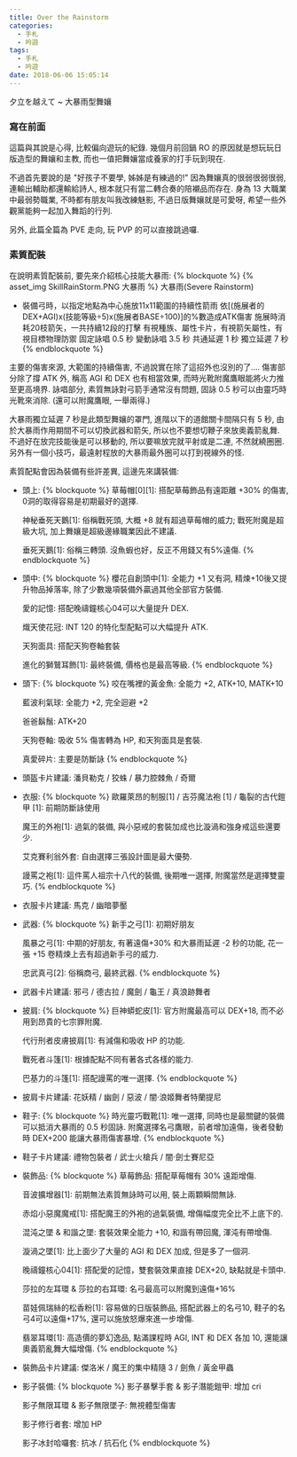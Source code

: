 ```yaml
---
title: Over the Rainstorm
categories:
  - 手札
  - 吟遊
tags:
  - 手札
  - 吟遊
date: 2018-06-06 15:05:14
---
```

夕立を越えて ~ 大暴雨型舞孃

### 寫在前面

這篇與其說是心得, 比較偏向遊玩的紀錄. 幾個月前回鍋 RO 的原因就是想玩玩日版造型的舞孃和主教, 而也一值把舞孃當成養家的打手玩到現在.

不過首先要說的是 "好孩子不要學, 姊姊是有練過的!" 因為舞孃真的很弱很弱很弱, 連輸出輔助都還輸給詩人, 根本就只有當二轉合奏的陪襯品而存在. 身為 13 大職業中最弱勢職業, 不時都有朋友叫我改練魅影, 不過日版舞孃就是可愛呀, 希望一些外觀黨能夠一起加入舞蹈的行列.

另外, 此篇全篇為 PVE 走向, 玩 PVP 的可以直接跳過囉.

### 素質配裝

在說明素質配裝前, 要先來介紹核心技能大暴雨:
{% blockquote %}
{% asset_img SkillRainStorm.PNG 大暴雨 %} 大暴雨(Severe Rainstorm)
- 裝備弓時，以指定地點為中心施放11x11範圍的持續性箭雨
  依[(施展者的DEX+AGI)x(技能等級÷5)x(施展者BASE÷100)]的%數造成ATK傷害
  施展時消耗20枝箭矢，一共持續12段的打擊
  有視種族、屬性卡片，有視箭矢屬性，有視目標物理防禦
  固定詠唱 0.5 秒 變動詠唱 3.5 秒
  共通延遲 1 秒 獨立延遲 7 秒
{% endblockquote %}

主要的傷害來源, 大範圍的持續傷害, 不過說實在除了這招外也沒別的了.... 傷害部分除了撐 ATK 外, 稱高 AGI 和 DEX 也有相當效果, 而時光靴附魔鷹眼能將火力推至更高境界. 詠唱部分, 素質無詠對弓箭手通常沒有問題, 固詠 0.5 秒可以由靈巧時光靴來消除. (還可以附魔鷹眼, 一舉兩得.)

大暴雨獨立延遲 7 秒是此類型舞孃的罩門, 進階以下的道館關卡間隔只有 5 秒, 由於大暴雨作用期間不可以切換武器和箭矢, 所以也不要想切鞭子來放奧義箭亂舞. 不過好在放完技能後是可以移動的, 所以要嘛放完就平射或是二連, 不然就繞圈圈. 另外有一個小技巧，最遠射程放的大暴雨最外圈可以打到視線外的怪.

素質配點會因為裝備有些許差異, 這邊先來講裝備:

- 頭上:
{% blockquote %}
  草莓帽[0][1]: 搭配草莓飾品有遠距離 +30% 的傷害, 0洞的取得容易是初期最好的選擇.

  神秘垂死天鵝[1]: 俗稱戰死頭, 大概 +8 就有超過草莓帽的威力; 戰死附魔是超級大坑, 加上舞孃是超級邊緣職業因此不建議.

  垂死天鵝[1]: 俗稱三轉頭. 沒魚蝦也好，反正不用錢又有5%遠傷.
{% endblockquote %}

- 頭中:
{% blockquote %}
  櫻花自創頭中[1]: 全能力 +1 又有洞, 精煉+10後又提升物品掉落率, 除了少數幾項裝備外贏過其他全部官方裝備.

  愛的記憶: 搭配晚禱鐘核心04可以大量提升 DEX.

  熾天使花冠: INT 120 的特化型配點可以大幅提升 ATK.

  天狗面具: 搭配天狗卷軸套裝

  進化的獅鷲耳飾[1]: 最終裝備, 價格也是最高等級.
{% endblockquote %}

- 頭下:
{% blockquote %}
  咬在嘴裡的黃金魚: 全能力 +2, ATK+10, MATK+10

  藍波利氣球: 全能力 +2, 完全迴避 +2

  爸爸鬍鬚: ATK+20

  天狗卷軸: 吸收 5% 傷害轉為 HP, 和天狗面具是套裝.

  真愛碎片: 主要是防斷詠
{% endblockquote %}

- 頭盔卡片建議: 潘貝勒克 / 狡蛛 / 暴力腔棘魚 / 奇爾

- 衣服:
{% blockquote %}
  歐羅萊昂的制服[1] / 吉芬魔法袍 [1] / 龜裂的古代鎧甲 [1]: 前期防斷詠使用

  魔王的外袍[1]: 過氣的裝備, 與小惡戒的套裝加成也比漩渦和強身戒這些還要少.

  艾克賽利翁外套: 自由選擇三張設計圖是最大優勢.

  謾罵之袍[1]: 這件罵人祖宗十八代的裝備, 後期唯一選擇, 附魔當然是選擇雙靈巧.
{% endblockquote %}

- 衣服卡片建議: 馬克 / 幽暗夢靨

- 武器:
{% blockquote %}
  新手之弓[1]: 初期好朋友

  風暴之弓[1]: 中期的好朋友, 有著遠傷+30% 和大暴雨延遲 -2 秒的功能, 花一張 +15 卷精煉上去有超過新手弓的威力.

  忠武真弓[2]: 俗稱商弓, 最終武器.
{% endblockquote %}

- 武器卡片建議: 邪弓 / 德古拉 / 魔劍 / 龜王 / 真浪跡舞者

- 披肩:
{% blockquote %}
  巨神蟒蛇皮[1]: 官方附魔最高可以 DEX+18, 而不必用到昂貴的七宗罪附魔.

  代行刑者皮膚披肩[1]: 有減傷和吸收 HP 的功能.

  戰死者斗篷[1]: 根據配點不同有著各式各樣的能力.

  巴基力的斗篷[1]: 搭配謾罵的唯一選擇.
{% endblockquote %}

- 披肩卡片建議: 花妖精 / 幽劍 / 惡波 / 闇‧浪姬舞者特蘭提尼

- 鞋子:
{% blockquote %}
  時光靈巧戰靴[1]: 唯一選擇, 同時也是最關鍵的裝備可以抵消大暴雨的 0.5 秒固詠. 附魔選擇名弓鷹眼，前者增加遠傷，後者發動時 DEX+200 能讓大暴雨傷害暴增.
{% endblockquote %}

- 鞋子卡片建議: 禮物包裝者 / 武士火槍兵 / 闇‧劍士賽尼亞

- 裝飾品:
{% blockquote %}
  草莓飾品: 搭配草莓帽有 30% 遠距增傷.

  音波擴增器[1]: 前期無法素質無詠時可以用, 裝上兩顆瞬間無詠.

  赤焰小惡魔魔戒[1]: 搭配魔王的外袍的過氣裝備, 增傷幅度完全比不上底下的.

  混沌之墜 & 和諧之墜: 套裝效果全能力 +10, 和諧有帶回魔, 渾沌有帶增傷.

  漩渦之墜[1]: 比上面少了大量的 AGI 和 DEX 加成, 但是多了一個洞.

  晚禱鐘核心04[1]: 搭配愛的記憶，雙套裝效果直接 DEX+20, 缺點就是卡頭中.

  莎拉的左耳環 & 莎拉的右耳環: 名弓最高可以附魔到遠傷+16%

  苗娃佩瑞絲的松香粉[1]: 容易做的日版裝飾品, 搭配武器上的名弓10, 鞋子的名弓4可以遠傷+17%, 還可以施放怒爆來進一步增傷.

  翡翠耳環[1]: 高造價的夢幻逸品, 點滿課程時 AGI, INT 和 DEX 各加 10, 還能讓奧義箭亂舞大幅增傷.
{% endblockquote %}

- 裝飾品卡片建議: 傑洛米 / 魔王的集中精隨 3 / 劍魚 / 黃金甲蟲

- 影子裝備:
{% blockquote %}
  影子暴擊手套 & 影子潛能鎧甲: 增加 cri

  影子無限耳環 & 影子無限墜子: 無視體型傷害

  影子修行者套: 增加 HP

  影子冰封哈囉套: 抗冰 / 抗石化
{% endblockquote %}